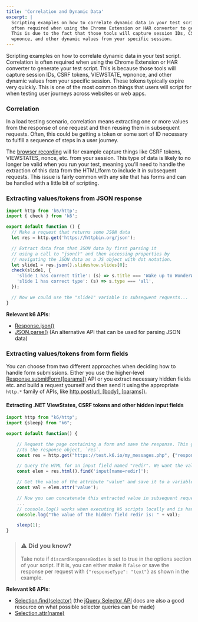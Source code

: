```yaml
---
title: 'Correlation and Dynamic Data'
excerpt: |
  Scripting examples on how to correlate dynamic data in your test script. Correlation is
  often required when using the Chrome Extension or HAR converter to generate your test script.
  This is due to the fact that those tools will capture session IDs, CSRF tokens, VIEWSTATE,
  wpnonce, and other dynamic values from your specific session.
---
```


Scripting examples on how to correlate dynamic data in your test script. Correlation is often
required when using the Chrome Extension or HAR converter to generate your test script. This
is because those tools will capture session IDs, CSRF tokens, VIEWSTATE, wpnonce, and other
dynamic values from your specific session. These tokens typically expire very quickly. This
is one of the most common things that users will script for when testing user journeys across
websites or web apps.

### Correlation

In a load testing scenario, correlation means extracting one or more values from the response
of one request and then reusing them in subsequent requests. Often, this could be getting
a token or some sort of ID necessary to fulfill a sequence of steps in a user journey.

The [browser recording](/using-k6/session-recording-har-support) will for example capture things like CSRF tokens,
VIEWSTATES, nonce, etc. from your session. This type of data is likely to no longer be valid when
you run your test, meaning you'll need to handle the extraction of this data from the HTML/form
to include it in subsequent requests. This issue is fairly common with any site that has forms
and can be handled with a little bit of scripting.

### Extracting values/tokens from JSON response

<div class="code-group" data-props='{ "labels": ["extract-json.js"], "lineNumbers": [true] }'>

```js
import http from 'k6/http';
import { check } from 'k6';

export default function () {
  // Make a request that returns some JSON data
  let res = http.get('https://httpbin.org/json');

  // Extract data from that JSON data by first parsing it
  // using a call to "json()" and then accessing properties by
  // navigating the JSON data as a JS object with dot notation.
  let slide1 = res.json().slideshow.slides[0];
  check(slide1, {
    'slide 1 has correct title': (s) => s.title === 'Wake up to WonderWidgets!',
    'slide 1 has correct type': (s) => s.type === 'all',
  });

  // Now we could use the "slide1" variable in subsequent requests...
}
```

</div>

**Relevant k6 APIs**:

- [Response.json()](/javascript-api/k6-http/response)
- [JSON.parse()](https://developer.mozilla.org/en-US/Web/JavaScript/Reference/Global_Objects/JSON/parse)
  (An alternative API that can be used for parsing JSON data)

### Extracting values/tokens from form fields

You can choose from two different approaches when deciding how to handle form submissions.
Either you use the higher-level [Response.submitForm([params])](/javascript-api/k6-http/response/response-submitform-params) API
or you extract necessary hidden fields etc. and build a request yourself and then send it using the
appropriate `http.*` family of APIs, like [http.post(url, [body], [params])](/javascript-api/k6-http/post-url-body-params).

#### Extracting .NET ViewStates, CSRF tokens and other hidden input fields

<div class="code-group" data-props='{ "labels": ["extract-from-hidden.js"], "lineNumbers": [true] }'>

```js
import http from "k6/http";
import {sleep} from "k6";

export default function() {

    // Request the page containing a form and save the response. This gives you access
    //to the response object, `res`.
    const res = http.get("https://test.k6.io/my_messages.php", {"responseType": "text"});

    // Query the HTML for an input field named "redir". We want the value or "redir"
    const elem = res.html().find('input[name=redir]');

    // Get the value of the attribute "value" and save it to a variable
    const val = elem.attr('value');

    // Now you can concatenate this extracted value in subsequent requests that require it.
    ...
    // console.log() works when executing k6 scripts locally and is handy for debugging purposes
    console.log("The value of the hidden field redir is: " + val);

    sleep(1);
}
```

</div>

> ### ⚠️ Did you know?
>
> Take note if `discardResponseBodies` is set to true in the options
> section of your script. If it is, you can either make it `false` or save the response per
> request with `{"responseType": "text"}` as shown in the example.

**Relevant k6 APIs**:

- [Selection.find(selector)](/javascript-api/k6-html/selection/selection-find-selector) (the [jQuery Selector API](http://api.jquery.com/category/selectors/)
  docs are also a good resource on what possible selector queries can be made)
- [Selection.attr(name)](/javascript-api/k6-html/selection/selection-attr-name)
